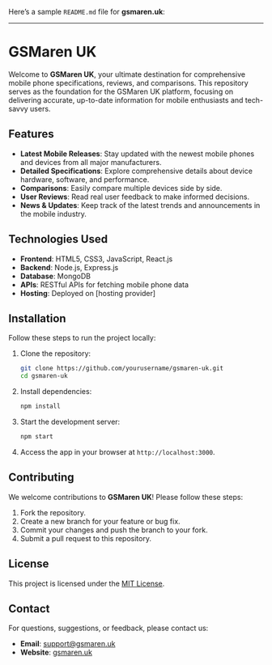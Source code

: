Here’s a sample `README.md` file for **gsmaren.uk**: 

---

# GSMaren UK

Welcome to **GSMaren UK**, your ultimate destination for comprehensive mobile phone specifications, reviews, and comparisons. This repository serves as the foundation for the GSMaren UK platform, focusing on delivering accurate, up-to-date information for mobile enthusiasts and tech-savvy users.

## Features

- **Latest Mobile Releases**: Stay updated with the newest mobile phones and devices from all major manufacturers.
- **Detailed Specifications**: Explore comprehensive details about device hardware, software, and performance.
- **Comparisons**: Easily compare multiple devices side by side.
- **User Reviews**: Read real user feedback to make informed decisions.
- **News & Updates**: Keep track of the latest trends and announcements in the mobile industry.

## Technologies Used

- **Frontend**: HTML5, CSS3, JavaScript, React.js
- **Backend**: Node.js, Express.js
- **Database**: MongoDB
- **APIs**: RESTful APIs for fetching mobile phone data
- **Hosting**: Deployed on [hosting provider]

## Installation

Follow these steps to run the project locally:

1. Clone the repository:
   ```bash
   git clone https://github.com/yourusername/gsmaren-uk.git
   cd gsmaren-uk
   ```

2. Install dependencies:
   ```bash
   npm install
   ```

3. Start the development server:
   ```bash
   npm start
   ```

4. Access the app in your browser at `http://localhost:3000`.

## Contributing

We welcome contributions to **GSMaren UK**! Please follow these steps:

1. Fork the repository.
2. Create a new branch for your feature or bug fix.
3. Commit your changes and push the branch to your fork.
4. Submit a pull request to this repository.

## License

This project is licensed under the [MIT License](LICENSE).

## Contact

For questions, suggestions, or feedback, please contact us:

- **Email**: support@gsmaren.uk
- **Website**: [gsmaren.uk](https://gsmaren.uk)

